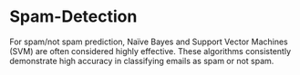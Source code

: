 # Spam-Detection
For spam/not spam prediction, Naïve Bayes and Support Vector Machines (SVM) are often considered highly effective. These algorithms consistently demonstrate high accuracy in classifying emails as spam or not spam.
